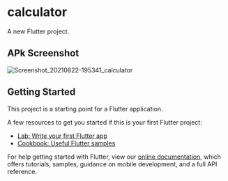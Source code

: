 # calculator

A new Flutter project.

## APk Screenshot

![Screenshot_20210822-195341_calculator](https://user-images.githubusercontent.com/51874624/130486010-897f9a86-c5ca-4f17-9b2c-2d56d0e15696.jpg)



## Getting Started

This project is a starting point for a Flutter application.

A few resources to get you started if this is your first Flutter project:

- [Lab: Write your first Flutter app](https://flutter.dev/docs/get-started/codelab)
- [Cookbook: Useful Flutter samples](https://flutter.dev/docs/cookbook)

For help getting started with Flutter, view our
[online documentation](https://flutter.dev/docs), which offers tutorials,
samples, guidance on mobile development, and a full API reference.
